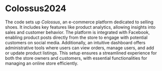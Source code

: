 # Colossus2024


The code sets up *Colossus*, an e-commerce platform dedicated to selling shoes. It includes key features like product analytics, allowing insights into sales and customer behavior. The platform is integrated with Facebook, enabling product posts directly from the store to engage with potential customers on social media. Additionally, an intuitive dashboard offers administrative tools where users can view orders, manage users, and add or update product listings. This setup ensures a streamlined experience for both the store owners and customers, with essential functionalities for managing an online store efficiently.
